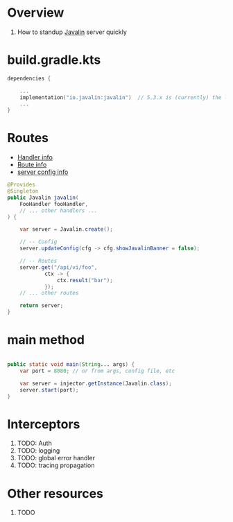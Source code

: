 # Overview
1. How to standup [Javalin](https://javalin.io/) server quickly


# build.gradle.kts
```kts
dependencies {

    ...
    implementation("io.javalin:javalin")  // 5.3.x is (currently) the latest
    ...
}
```


# Routes
- [Handler info](https://javadoc.io/doc/io.javalin/javalin/latest/io/javalin/http/Handler.html)
- [Route info](https://javadoc.io/doc/io.javalin/javalin/latest/io/javalin/apibuilder/ApiBuilder.html)
- [server config info](https://javadoc.io/doc/io.javalin/javalin/latest/io/javalin/config/JavalinConfig.html)
```java
@Provides
@Singleton
public Javalin javalin(
    FooHandler fooHandler,
    // ... other handlers ...
) {

    var server = Javalin.create();

    // -- Config
    server.updateConfig(cfg -> cfg.showJavalinBanner = false);

    // -- Routes
    server.get("/api/vi/foo",
            ctx -> {
                ctx.result("bar");
            });
    // ... other routes

    return server;
}
```


# main method
```java

public static void main(String... args) {
    var port = 8080; // or from args, config file, etc

    var server = injector.getInstance(Javalin.class);
    server.start(port);
}
```

# Interceptors
1. TODO: Auth
1. TODO: logging
1. TODO: global error handler
1. TODO: tracing propagation


# Other resources
1. TODO
